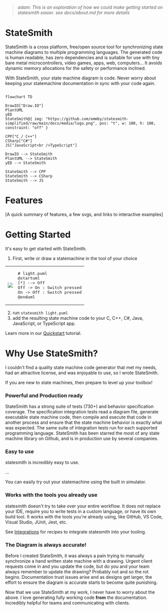 
> *adam: This is an exploration of how we could make getting started on statesmith easier. see docs/about.md for more details*


# StateSmith
StateSmith is a cross platform, free/open source tool for synchronizing state machine diagrams to multiple programming languages. The generated code is human readable, has zero dependencies and is suitable for use with tiny bare metal microcontrollers, video games, apps, web, computers... It avoids dynamic memory allocations for the safety or performance inclined.

With StateSmith, your state machine diagram is code. Never worry about keeping your statemachine documentation in sync with your code again.

```mermaid

flowchart TD

DrawIO["Draw.IO"]
PlantUML
yED
StateSmith@{ img: "https://github.com/emmby/statesmith-simplified/raw/main/docs/media/logo.png", pos: "t", w: 100, h: 100, constraint: "off" }

CPP["C / C++"]
CSharp["C#"]
JS["JavaScript<br />TypeScript"]

DrawIO --> StateSmith
PlantUML --> StateSmith
yED --> StateSmith

StateSmith --> CPP
StateSmith --> CSharp
StateSmith --> JS

```


# Features

[A quick summary of features, a few svgs, and links to interactive examples]


# Getting Started

It's easy to get started with StateSmith.

1. First, write or draw a statemachine in the tool of your choice<br />

<table>
<tr>
<td>

<img src="https://emmby.github.io/statesmith-simplified/media/light.svg" />

</td>
<td>
<pre>
# light.puml
@startuml
[*] --> Off
Off -> On : Switch pressed
On -> Off : Switch pressed
@enduml
</pre>
</td>
</tr>
</table>


 2. run `statesmith light.puml`
 3. add the resulting state machine code to your C, C++, C#, Java, JavaScript, or TypeScript app.

Learn more in our [Quickstart](https://emmby.github.io/statesmith-simplified/quickstart.html) tutorial.



# Why Use StateSmith?

I couldn't find a quality state machine code generator that met my needs, had an attractive license, and was enjoyable to use, so I wrote StateSmith.

If you are new to state machines, then prepare to level up your toolbox! 

### Powerful and Production ready

StateSmith has a strong suite of tests (730+) and behavior specification coverage. The specification integration tests read a diagram file, generate executable state machine code, then compile and execute that code in another process and ensure that the state machine behavior is exactly what was expected. The same suite of integration tests run for each supported programming language. StateSmith has been starred the most of any state machine library on Github, and is in production use by several companies.


### Easy to use
statesmith is incredibly easy to use.

 ...

You can easily try out your statemachine using the built in simulator.

### Works with the tools you already use
statesmith doesn't try to take over your entire workflow. It does not replace your IDE, require you to write tests in a custom language, or have its own build tool. It works with the tools you're already using, like GitHub, VS Code, Visual Studio, JUnit, Jest, etc.

See [Integrations]() for recipes to integrate statesmith into your tooling.


### The Diagram is always accurate!

Before I created StateSmith, it was always a pain trying to manually synchronize a hand written state machine with a drawing. Urgent client requests come in and you update the code, but do you and your team always remember to update the drawing? Probably not and so the rot begins. Documentation trust issues arise and as designs get larger, the effort to ensure the diagram is accurate starts to become quite punishing.

Now that we use StateSmith at my work, I never have to worry about the above. I love generating fully working code **from** the documentation. Incredibly helpful for teams and communicating with clients.
